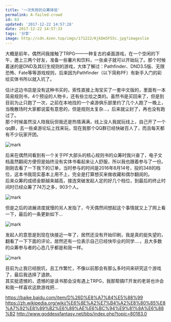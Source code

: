 ```yaml
---
title: '一次失败的众筹体验'
permalink: A-failed-crowd
id: 63
updated: '2017-12-22 14:57:28'
date: 2017-12-22 14:57:33
tags: '分享'
image: http://cdn.4zen.top/imgs/171222/KjkDm5F55c.jpg?imageslim
---
```


大概是前年，偶然间我接触了TRPG——一种复古的桌面游戏，在一个空闲的下午，邀上三两个好友，准备一些薯片和饮料，一张桌子就可以开始玩了。那个时候着迷的是DND及其衍生规则的游戏，大体了解过：Pathfinder、DND3.5版、无限恐怖、Fate等等游戏规则，后来因为Pathfinder（以下简称PF）有新手入门的彩绘实体书所以就入坑了。

估计这边书店是没有这种书买的，索性直接上淘宝买了一套中文版的，里面有一本简易规则书，4个预设的人物卡，还有些立绘之类的。虽然书是买回来了，但是到目前为止只跑了一次，之前在本地找的一个桌游俱乐部里约了几个人跑了一晚上，当晚散场时大家都说蛮有意思的，但是规则太复杂...，后来就尘封了，再也没有跑过了。  
那个时候虽然没人陪我玩但我还是热情满满，线上没人我就玩线上，自己开了一个qq群，去一些桌游论坛上找来玩，现在我那个QQ群已经快破百人了，而且每天都有不少玩家开团。

![mark](http://cdn.4zen.top/imgs/171222/iil9IlFa76.jpg?imageslim)

后来在偶然间看到有一个关于PF大部头的核心规则书的众筹时我兴奋了，电子文档虽然翻阅方便但是始终没有实体书看起来让人舒服，所以我也跟着参与了一份。刚刚去看了一下我下的订单，当时参与的时间是2016年8月14号，投的348的档位，这本书我现实基本上用不上，完全是打算想买来做收藏和偶尔翻阅的。  
后来众筹的成绩金额越来越高，接连突破发起人定的好几个档位，到最后的终止时间时已经众筹了74万之多，903个人。

![mark](http://cdn.4zen.top/imgs/171222/796gCEi966.jpg?imageslim)

但是之后的进展进度就慢的另人发指了，今天偶然间想起这个事情就又上了网上看一下，最后的一条更新如下...

![mark](http://cdn.4zen.top/imgs/171222/03hEl6f3Gf.png?imageslim)

发起人的意思是到现在快接近一年了，居然还没有开始印刷，我是真的挺失望的，翻看了一下下面的评论，居然还有一位表示自己已经快毕业的同学....，且大多数的众筹参与者的心态几乎都是和我一样。

![mark](http://cdn.4zen.top/imgs/171222/LdD1hEhB6A.png?imageslim)

目前为止我已经脱坑，且工作繁忙，不像以前那会有那么多时间来研究这个游戏了，最后我选择了退款。   
其实挺遗憾的，遗憾的是读书那会没有遇上TRPG，我那帮搞IT开发的老哥也许会和我一样喜欢这款游戏把...


https://baike.baidu.com/item/D%26D%E8%A7%84%E5%88%99
https://zh.wikipedia.org/wiki/%E6%8E%A2%E7%B4%A2%E8%80%85%E8%A7%92%E8%89%B2%E6%89%AE%E6%BC%94%E9%81%8A%E6%88%B2
http://www.goddessfantasy.net/bbs/index.php?topic=80183.0
